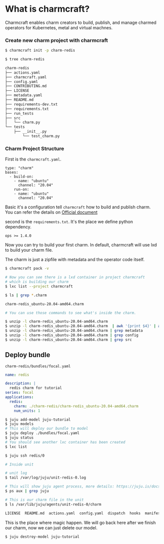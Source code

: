 # What is charmcraft?

Charmcraft enables charm creators to build, publish, and manage charmed operators for Kubernetes, metal and virtual machnes.


### Create new charm project with charmcraft

```sh
$ charmcraft init -p charm-redis

$ tree charm-redis

charm-redis
├── actions.yaml
├── charmcraft.yaml
├── config.yaml
├── CONTRIBUTING.md
├── LICENSE
├── metadata.yaml
├── README.md
├── requirements-dev.txt
├── requirements.txt
├── run_tests
├── src
│   └── charm.py
└── tests
    ├── __init__.py
        └── test_charm.py
```

### Charm Project Structure

First is the `charmcraft.yaml`.

```
type: "charm"
bases:
  - build-on:
    - name: "ubuntu"
      channel: "20.04"
    run-on:
    - name: "ubuntu"
      channel: "20.04"
```

Basic it's a configuration tell `charmcraft` how to build and publish charm. You can refer the details on [Official document](https://juju.is/docs/sdk/charmcraft-config)

second is the `requirements.txt`. It's the place we define python dependency.

```
ops >= 1.4.0
```

Now you can try to build your first charm. In default, charmcraft will use lxd to build your charm file.

The charm is just a zipfile with metadata and the operator code itself.

```sh
$ charmcraft pack -v

# Now you can see there is a lxd container in project charmcraft
# which is building our charm
$ lxc list --project charmcraft

$ ls | grep *.charm

charm-redis_ubuntu-20.04-amd64.charm

# You can use those commands to see what's inside the charm.

$ unzip -l charm-redis_ubuntu-20.04-amd64.charm
$ unzip -l charm-redis_ubuntu-20.04-amd64.charm  | awk '{print $4}' | awk -F '/' '{print $1}' | uniq
$ unzip -l charm-redis_ubuntu-20.04-amd64.charm | grep metadata
$ unzip -l charm-redis_ubuntu-20.04-amd64.charm | grep config
$ unzip -l charm-redis_ubuntu-20.04-amd64.charm | grep src
```


## Deploy bundle

`charm-redis/bundles/focal.yaml`

```yaml
name: redis

description: |
  redis charm for tutorial
series: focal
applications:
  redis:
    charm: ./charm-redis/charm-redis_ubuntu-20.04-amd64.charm
    num_units: 1
```

```sh
$ juju add-model juju-tutorial
$ juju models
# This will deploy our bundle to model 
$ juju deploy ./bundles/focal.yaml
$ juju status
# You should see another lxc container has been created
$ lxc list

$ juju ssh redis/0

# Inside unit

# unit log
$ tail /var/log/juju/unit-redis-0.log

# This will show juju agent process, more details: https://juju.is/docs/olm/agents
$ ps aux | grep juju

# This is our charm file in the unit
$ ls /var/lib/juju/agents/unit-redis-0/charm

LICENSE  README.md  actions.yaml  config.yaml  dispatch  hooks  manifest.yaml  metadata.yaml  revision  src  venv
```

This is the place where magic happen. We will go back here after we finish our charm, now we can just delete our model.

```sh
$ juju destroy-model juju-tutorial
```
